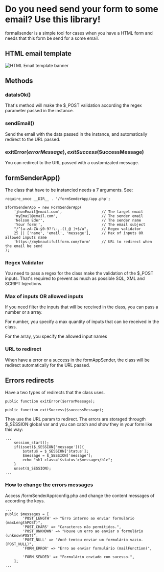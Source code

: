 # Do you need send your form to some email? Use this library!

formailsender is a simple tool for cases when you have a HTML form and needs that this form be send for a some email.

## HTML email template

![HTML Email template banner](https://nelsoneder.com/src/formSenderAppBnner1.png)

## Methods

### dataIsOk()

That's method will make the $_POST validation according the regex parameter passed in the instance.

### sendEmail()

Send the email with the data passed in the instance, and automatically redirect to the URL passed.

### exitError($errorMessage), exitSuccess($SuccessMessage)

You can redirect to the URL passed with a customizated message.

## formSenderApp()

The class that have to be instancied needs a 7 arguments. See:

```
require_once __DIR__ . '/formSenderApp/app.php';

$formSenderApp = new FormSenderApp(
    'jhonEmail@email.com',                  // The target email
    'myEmail@email.com',                    // The sender email
    'Nelson Eder',                          // The sender name
    'Your form!',                           // The email subject
    "/^[a-zA-ZÀ-ÿ0-9?!\-,.()_@ ]+$/u",      // Regex validator
    25 || ['name', 'email', 'message'],     // Max of inputs OR allowed inputs name
    'https://mybeautifullform.com/form'     // URL to redirect when the email be send
);
```

### Regex Validator

You need to pass a regex for the class make the validation of the $_POST inputs. That's required to prevent as much as possible SQL, XML and SCRIPT Injections.

### Max of inputs OR allowed inputs

If you need filter the inputs that will be received in the class, you can pass a number or a array.

For number, you specify a max quantity of inputs that can be received in the class.

For the array, you specify the allowed input names

### URL to redirect

When have a error or a success in the formAppSender, the class will be redirect automatically for the URL passed.

## Errors redirects

Have a two types of redirects that the class uses.

```
public function exitError($errorMessage);

public function exitSuccess($successMessage);
```

They use the URL param to redirect. The errors are storaged througth $_SESSION global var and you can catch and show they in your form like this way:

```
...
    session_start();
    if(isset($_SESSION['message'])){
        $status = $_SESSION['status'];
        $message = $_SESSION['message'];
        echo "<h1 class='$status'>$message</h1>";
    }
    unset($_SESSION); 
...
```

### How to change the errors messages

Access /formSenderApp/config.php and change the content messages of according the keys.

```
...
public $messages = [
        'POST_LENGTH' => "Erro interno ao enviar formulário (maxLengthPOST)",
        'POST_CHARS' => "Caracteres não permitidos.",
        'POST_UNKNOWN' => "Houve um erro ao enviar o formulário (unknownPOST)",
        'POST_NULL' => "Você tentou enviar um formulário vazio. (POST_NULL)",
        'FORM_ERROR' => "Erro ao enviar formulário (mailFunction)",

        'FORM_SENDED' => "Formulário enviado com sucesso.",
    ];
...
```
